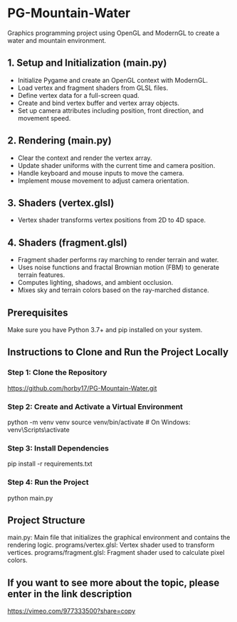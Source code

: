 # PG-Mountain-Water
Graphics programming project using OpenGL and ModernGL to create a water and mountain environment.
## 1. Setup and Initialization (main.py)
- Initialize Pygame and create an OpenGL context with ModernGL.
- Load vertex and fragment shaders from GLSL files.
- Define vertex data for a full-screen quad.
- Create and bind vertex buffer and vertex array objects.
- Set up camera attributes including position, front direction, and movement speed.
## 2. Rendering (main.py)
- Clear the context and render the vertex array.
- Update shader uniforms with the current time and camera position.
- Handle keyboard and mouse inputs to move the camera.
- Implement mouse movement to adjust camera orientation.
## 3. Shaders (vertex.glsl)
- Vertex shader transforms vertex positions from 2D to 4D space.
## 4. Shaders (fragment.glsl)
- Fragment shader performs ray marching to render terrain and water.
- Uses noise functions and fractal Brownian motion (FBM) to generate terrain features.
- Computes lighting, shadows, and ambient occlusion.
- Mixes sky and terrain colors based on the ray-marched distance.

## Prerequisites
Make sure you have Python 3.7+ and pip installed on your system.

## Instructions to Clone and Run the Project Locally

### Step 1: Clone the Repository
https://github.com/horby17/PG-Mountain-Water.git

### Step 2: Create and Activate a Virtual Environment
python -m venv venv
source venv/bin/activate  # On Windows: venv\Scripts\activate

### Step 3: Install Dependencies
pip install -r requirements.txt

### Step 4: Run the Project
python main.py

## Project Structure
main.py: Main file that initializes the graphical environment and contains the rendering logic.
programs/vertex.glsl: Vertex shader used to transform vertices.
programs/fragment.glsl: Fragment shader used to calculate pixel colors.

## If you want to see more about the topic, please enter in the link description
https://vimeo.com/977333500?share=copy
